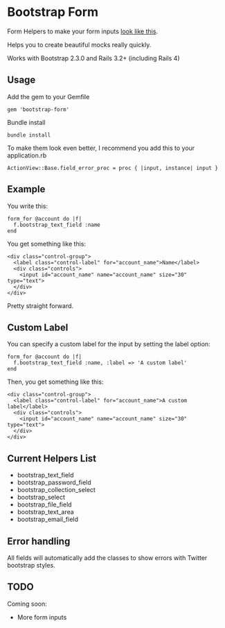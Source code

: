 # Bootstrap Form

Form Helpers to make your form inputs [look like this](http://twitter.github.com/bootstrap/#forms).

Helps you to create beautiful mocks really quickly.

Works with Bootstrap 2.3.0 and Rails 3.2+ (including Rails 4)

## Usage

Add the gem to your Gemfile

    gem 'bootstrap-form'

Bundle install

    bundle install

To make them look even better, I recommend you add this to your
application.rb

    ActionView::Base.field_error_proc = proc { |input, instance| input }

## Example

You write this:

    form_for @account do |f|
      f.bootstrap_text_field :name
    end


You get something like this:

    <div class="control-group">
      <label class="control-label" for="account_name">Name</label>
      <div class="controls">
        <input id="account_name" name="account_name" size="30" type="text">
      </div>
    </div>

Pretty straight forward.

## Custom Label

You can specify a custom label for the input by setting the label
option:

    form_for @account do |f|
      f.bootstrap_text_field :name, :label => 'A custom label'
    end

Then, you get something like this:

    <div class="control-group">
      <label class="control-label" for="account_name">A custom label</label>
      <div class="controls">
        <input id="account_name" name="account_name" size="30" type="text">
      </div>
    </div>

## Current Helpers List

* bootstrap_text_field
* bootstrap_password_field
* bootstrap_collection_select
* bootstrap_select
* bootstrap_file_field
* bootstrap_text_area
* bootstrap_email_field

## Error handling

All fields will automatically add the classes to show errors with Twitter
bootstrap styles.

## TODO

Coming soon:

* More form inputs
